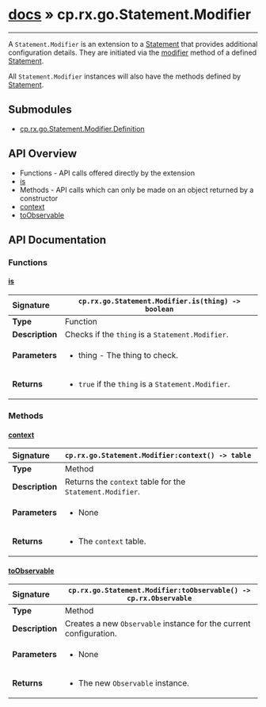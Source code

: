 # [docs](index.md) » cp.rx.go.Statement.Modifier
---

A `Statement.Modifier` is an extension to a [Statement](cp.rx.go.Statement.md) that provides additional configuration details.
They are initiated via the [modifier](#modifier) method of a defined [Statement](cp.rx.go.Statement.md).

All `Statement.Modifier` instances will also have the methods defined by [Statement](cp.rx.go.Statement.md).

## Submodules
 * [cp.rx.go.Statement.Modifier.Definition](cp.rx.go.Statement.Modifier.Definition.md)

## API Overview
* Functions - API calls offered directly by the extension
 * [is](#is)
* Methods - API calls which can only be made on an object returned by a constructor
 * [context](#context)
 * [toObservable](#toobservable)

## API Documentation

### Functions

#### [is](#is)
| <span style="float: left;">**Signature**</span> | <span style="float: left;">`cp.rx.go.Statement.Modifier.is(thing) -> boolean` </span>                                                          |
| -----------------------------------------------------|---------------------------------------------------------------------------------------------------------|
| **Type**                                             | Function |
| **Description**                                      | Checks if the `thing` is a `Statement.Modifier`. |
| **Parameters**                                       | <ul><li>thing    - The thing to check.</li></ul> |
| **Returns**                                          | <ul><li><code>true</code> if the <code>thing</code> is a <code>Statement.Modifier</code>.</li></ul> |

### Methods

#### [context](#context)
| <span style="float: left;">**Signature**</span> | <span style="float: left;">`cp.rx.go.Statement.Modifier:context() -> table` </span>                                                          |
| -----------------------------------------------------|---------------------------------------------------------------------------------------------------------|
| **Type**                                             | Method |
| **Description**                                      | Returns the `context` table for the `Statement.Modifier`. |
| **Parameters**                                       | <ul><li>None</li></ul> |
| **Returns**                                          | <ul><li>The <code>context</code> table.</li></ul> |

#### [toObservable](#toobservable)
| <span style="float: left;">**Signature**</span> | <span style="float: left;">`cp.rx.go.Statement.Modifier:toObservable() -> cp.rx.Observable` </span>                                                          |
| -----------------------------------------------------|---------------------------------------------------------------------------------------------------------|
| **Type**                                             | Method |
| **Description**                                      | Creates a new `Observable` instance for the current configuration. |
| **Parameters**                                       | <ul><li>None</li></ul> |
| **Returns**                                          | <ul><li>The new <code>Observable</code> instance.</li></ul> |


